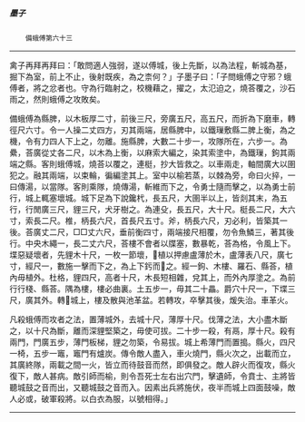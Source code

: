 

##### 墨子
　　`備蛾傅第六十三`

* * *

禽子再拜再拜曰：「敢問適人強弱，遂以傅城，後上先斷，以為法程，斬城為基，掘下為室，前上不止，後射既疾，為之柰何？」子墨子曰：「子問蛾傅之守邪？蛾傅者，將之忿者也。守為行臨射之，校機藉之，擢之，太氾迫之，燒荅覆之，沙石雨之，然則蛾傅之攻敗矣。

備蛾傅為縣脾，以木板厚二寸，前後三尺，旁廣五尺，高五尺，而折為下磨車，轉徑尺六寸。令一人操二丈四方，刃其兩端，居縣脾中，以鐵璅敷縣二脾上衡，為之機，令有力四人下上之，勿離。施縣脾，大數二十步一，攻隊所在，六步一。為纍，荅廣從丈各二尺，以木為上衡，以麻索大編之，染其索塗中，為鐵璅，鉤其兩端之縣。客則蛾傅城，燒荅以覆之，連梃，抄大皆救之。以車兩走，軸間廣大以圉犯之。融其兩端，以束輪，徧編塗其上。室中以榆若蒸，以棘為旁，命曰火捽，一曰傳湯，以當隊。客則乘隊，燒傳湯，斬維而下之，令勇士隨而擊之，以為勇士前行，城上輒塞壞城。城下足為下說鑱杙，長五尺，大圉半以上，皆剡其末，為五行，行閒廣三尺，貍三尺，犬牙樹之。為連殳，長五尺，大十尺。梃長二尺，大六寸，索長二尺。椎，柄長六尺，首長尺五寸。斧，柄長六尺，刃必利，皆築其一後。荅廣丈二尺，□□丈六尺，垂前衡四寸，兩端接尺相覆，勿令魚鱗三，著其後行。中央木繩一，長二丈六尺，荅樓不會者以牒塞，數暴乾，荅為格，令風上下。堞惡疑壞者，先貍木十尺，一枚一節壞，𣃆植以押慮盧薄於木，盧薄表八尺，廣七寸，經尺一，數施一擊而下之，為上下釫而𣃆之。經一鉤、木樓、羅石、縣荅，植內毋植外。杜格，貍四尺，高者十尺，木長短相雜，兌其上，而外內厚塗之。為前行行棧、縣荅。隅為樓，樓必曲裏。土五步一，毋其二十畾。爵穴十尺一，下堞三尺，廣其外。轉𦛸城上，樓及散與池革盆。若轉攻，卒擊其後，煖失治。車革火。

凡殺蛾傅而攻者之法，置薄城外，去城十尺，薄厚十尺。伐薄之法，大小盡木斷之，以十尺為斷，離而深貍堅築之，毋使可拔。二十步一殺，有鬲，厚十尺。殺有兩門，門廣五步，薄門板梯，貍之勿築，令易拔。城上希薄門而置搗。縣火，四尺一椅，五步一竈，竈門有爐炭。傳令敵人盡入，車火燒門，縣火次之，出載而立，其廣終隊，兩載之間一火，皆立而待鼓音而然，即俱發之。敵人辟火而復攻，縣火復下，敵人甚病。敵引師而榆，則令吾死士左右出穴門，擊遺師，令賁士、主將皆聽城鼓之音而出，又聽城鼓之音而入。因素出兵將施伏，夜半而城上四面鼓噪，敵人必或，破軍殺將。以白衣為服，以號相得。」

* * *

